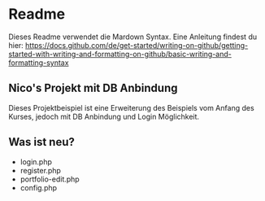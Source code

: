 # Readme
Dieses Readme verwendet die Mardown Syntax. Eine Anleitung findest du hier: 
https://docs.github.com/de/get-started/writing-on-github/getting-started-with-writing-and-formatting-on-github/basic-writing-and-formatting-syntax

## Nico's Projekt mit DB Anbindung
Dieses Projektbeispiel ist eine Erweiterung des Beispiels vom Anfang des Kurses, jedoch mit DB Anbindung und Login Möglichkeit.

## Was ist neu?
- login.php
- register.php
- portfolio-edit.php
- config.php